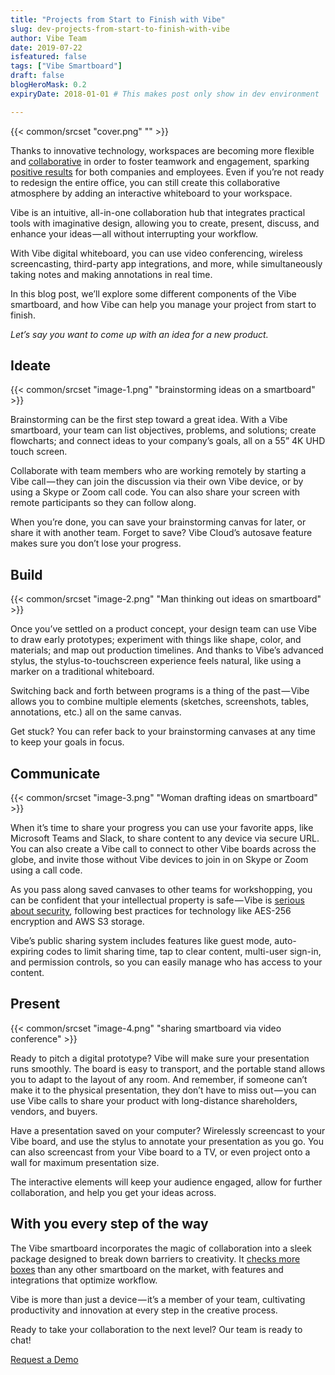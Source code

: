 ```yaml
---
title: "Projects from Start to Finish with Vibe"
slug: dev-projects-from-start-to-finish-with-vibe
author: Vibe Team
date: 2019-07-22
isfeatured: false
tags: ["Vibe Smartboard"]
draft: false
blogHeroMask: 0.2
expiryDate: 2018-01-01 # This makes post only show in dev environment

---
```



{{< common/srcset "cover.png" "" >}}


Thanks to innovative technology, workspaces are becoming more flexible and [collaborative](https://medium.com/vibe-team/how-to-build-a-collaborative-workspace-and-why-you-should-e3eaebbf799e) in order to foster teamwork and engagement, sparking [positive results](https://hbr.org/2014/10/workspaces-that-move-people) for both companies and employees. Even if you’re not ready to redesign the entire office, you can still create this collaborative atmosphere by adding an interactive whiteboard to your workspace.

Vibe is an intuitive, all-in-one collaboration hub that integrates practical tools with imaginative design, allowing you to create, present, discuss, and enhance your ideas — all without interrupting your workflow.

With Vibe digital whiteboard, you can use video conferencing, wireless screencasting, third-party app integrations, and more, while simultaneously taking notes and making annotations in real time.

In this blog post, we’ll explore some different components of the Vibe smartboard, and how Vibe can help you manage your project from start to finish.

*Let’s say you want to come up with an idea for a new product.*

## Ideate


{{< common/srcset "image-1.png" "brainstorming ideas on a smartboard" >}}


Brainstorming can be the first step toward a great idea. With a Vibe smartboard, your team can list objectives, problems, and solutions; create flowcharts; and connect ideas to your company’s goals, all on a 55” 4K UHD touch screen.

Collaborate with team members who are working remotely by starting a Vibe call — they can join the discussion via their own Vibe device, or by using a Skype or Zoom call code. You can also share your screen with remote participants so they can follow along.

When you’re done, you can save your brainstorming canvas for later, or share it with another team. Forget to save? Vibe Cloud’s autosave feature makes sure you don’t lose your progress.


## Build


{{< common/srcset "image-2.png" "Man thinking out ideas on smartboard" >}}


Once you’ve settled on a product concept, your design team can use Vibe to draw early prototypes; experiment with things like shape, color, and materials; and map out production timelines. And thanks to Vibe’s advanced stylus, the stylus-to-touchscreen experience feels natural, like using a marker on a traditional whiteboard.

Switching back and forth between programs is a thing of the past — Vibe allows you to combine multiple elements (sketches, screenshots, tables, annotations, etc.) all on the same canvas.

Get stuck? You can refer back to your brainstorming canvases at any time to keep your goals in focus.


## Communicate


{{< common/srcset "image-3.png" "Woman drafting ideas on smartboard" >}}


When it’s time to share your progress you can use your favorite apps, like Microsoft Teams and Slack, to share content to any device via secure URL. You can also create a Vibe call to connect to other Vibe boards across the globe, and invite those without Vibe devices to join in on Skype or Zoom using a call code.

As you pass along saved canvases to other teams for workshopping, you can be confident that your intellectual property is safe — Vibe is [serious about security](https://vibe.us/documents/security/), following best practices for technology like AES-256 encryption and AWS S3 storage.

Vibe’s public sharing system includes features like guest mode, auto-expiring codes to limit sharing time, tap to clear content, multi-user sign-in, and permission controls, so you can easily manage who has access to your content.


## Present


{{< common/srcset "image-4.png" "sharing smartboard via video conference" >}}


Ready to pitch a digital prototype? Vibe will make sure your presentation runs smoothly. The board is easy to transport, and the portable stand allows you to adapt to the layout of any room. And remember, if someone can’t make it to the physical presentation, they don’t have to miss out — you can use Vibe calls to share your product with long-distance shareholders, vendors, and buyers.

Have a presentation saved on your computer? Wirelessly screencast to your Vibe board, and use the stylus to annotate your presentation as you go. You can also screencast from your Vibe board to a TV, or even project onto a wall for maximum presentation size.

The interactive elements will keep your audience engaged, allow for further collaboration, and help you get your ideas across.


## With you every step of the way

The Vibe smartboard incorporates the magic of collaboration into a sleek package designed to break down barriers to creativity. It [checks more boxes](https://medium.com/@vibe.us/vibe-vs-google-jamboard-vs-microsoft-surface-hub-vs-samsung-flip-smartboard-comparison-9e496dd1d56b) than any other smartboard on the market, with features and integrations that optimize workflow.

Vibe is more than just a device — it’s a member of your team, cultivating productivity and innovation at every step in the creative process.

Ready to take your collaboration to the next level? Our team is ready to chat!

[Request a Demo](https://landing.vibe.us/request-demo)

